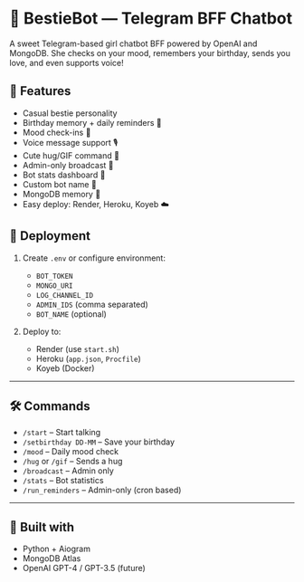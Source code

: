 # 💖 BestieBot — Telegram BFF Chatbot

A sweet Telegram-based girl chatbot BFF powered by OpenAI and MongoDB. She checks on your mood, remembers your birthday, sends you love, and even supports voice!

## 🌸 Features

- Casual bestie personality
- Birthday memory + daily reminders 🎂
- Mood check-ins 💭
- Voice message support 🎙️
- Cute hug/GIF command 💞
- Admin-only broadcast 💌
- Bot stats dashboard 🧠
- Custom bot name 🧁
- MongoDB memory 💾
- Easy deploy: Render, Heroku, Koyeb ☁️

## 🚀 Deployment

1. Create `.env` or configure environment:
   - `BOT_TOKEN`
   - `MONGO_URI`
   - `LOG_CHANNEL_ID`
   - `ADMIN_IDS` (comma separated)
   - `BOT_NAME` (optional)

2. Deploy to:
   - Render (use `start.sh`)
   - Heroku (`app.json`, `Procfile`)
   - Koyeb (Docker)

---

## 🛠 Commands

- `/start` – Start talking
- `/setbirthday DD-MM` – Save your birthday
- `/mood` – Daily mood check
- `/hug` or `/gif` – Sends a hug
- `/broadcast` – Admin only
- `/stats` – Bot statistics
- `/run_reminders` – Admin-only (cron based)

---

## 🧠 Built with

- Python + Aiogram
- MongoDB Atlas
- OpenAI GPT-4 / GPT-3.5 (future)

